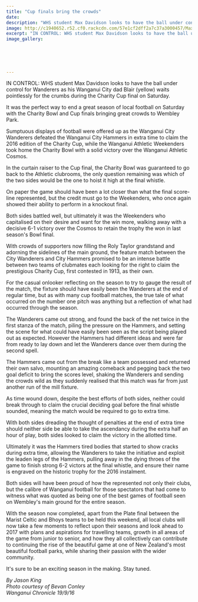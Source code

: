 ```yaml
---
title: "Cup finals bring the crowds"
date: 
description: "WHS student Max Davidson looks to have the ball under control for Wanderers as his Wanganui City dad Blair (yellow) waits pointlessly for the crumbs during the Charity Cup final on Saturday..."
image: http://c1940652.r52.cf0.rackcdn.com/57e1cf2dff2a7c37a3000457/Max-Davidson--dad-Blair-Charity-Cup-final-chron-20-Sept-2016.jpg
excerpt: "IN CONTROL: WHS student Max Davidson looks to have the ball under control for Wanderers as his Wanganui City dad Blair (yellow) waits pointlessly for the crumbs during the Charity Cup final on Saturday."
image_gallery:
    
    
    
    
    
---
```


<p><span>IN CONTROL: WHS student Max Davidson looks to have the ball under control for Wanderers as his Wanganui City dad Blair (yellow) waits pointlessly for the crumbs during the Charity Cup final on Saturday.</span></p>
<p>It was the perfect way to end a great season of local football on Saturday with the Charity Bowl and Cup finals bringing great crowds to Wembley Park.</p>
<p>Sumptuous displays of football were offered up as the Wanganui City Wanderers defeated the Wanganui City Hammers in extra time to claim the 2016 edition of the Charity Cup, while the Wanganui Athletic Weekenders took home the Charity Bowl with a solid victory over the Wanganui Athletic Cosmos.</p>
<p>In the curtain raiser to the Cup final, the Charity Bowl was guaranteed to go back to the Athletic clubrooms, the only question remaining was which of the two sides would be the one to hoist it high at the final whistle.</p>
<p>On paper the game should have been a lot closer than what the final score-line represented, but the credit must go to the Weekenders, who once again showed their ability to perform in a knockout final.</p>
<p>Both sides battled well, but ultimately it was the Weekenders who capitalised on their desire and want for the win more, walking away with a decisive 6-1 victory over the Cosmos to retain the trophy the won in last season's Bowl final.</p>
<p>With crowds of supporters now filling the Roly Taylor grandstand and adorning the sidelines of the main ground, the feature match between the City Wanderers and City Hammers promised to be an intense battle between two teams of clubmates each looking for the right to claim the prestigious Charity Cup, first contested in 1913, as their own.</p>
<p>For the casual onlooker reflecting on the season to try to gauge the result of the match, the fixture should have easily been the Wanderers at the end of regular time, but as with many cup football matches, the true tale of what occurred on the number one pitch was anything but a reflection of what had occurred through the season.</p>
<p>The Wanderers came out strong, and found the back of the net twice in the first stanza of the match, piling the pressure on the Hammers, and setting the scene for what could have easily been seen as the script being played out as expected. However the Hammers had different ideas and were far from ready to lay down and let the Wanderers dance over them during the second spell.</p>
<p>The Hammers came out from the break like a team possessed and returned their own salvo, mounting an amazing comeback and pegging back the two goal deficit to bring the scores level, shaking the Wanderers and sending the crowds wild as they suddenly realised that this match was far from just another run of the mill fixture.</p>
<p>As time wound down, despite the best efforts of both sides, neither could break through to claim the crucial deciding goal before the final whistle sounded, meaning the match would be required to go to extra time.</p>
<p>With both sides dreading the thought of penalties at the end of extra time should neither side be able to take the ascendancy during the extra half an hour of play, both sides looked to claim the victory in the allotted time.</p>
<p>Ultimately it was the Hammers tired bodies that started to show cracks during extra time, allowing the Wanderers to take the initiative and exploit the leaden legs of the Hammers, pulling away in the dying throes of the game to finish strong 6-2 victors at the final whistle, and ensure their name is engraved on the historic trophy for the 2016 instalment.</p>
<p>Both sides will have been proud of how the represented not only their clubs, but the calibre of Wanganui football for those spectators that had come to witness what was quoted as being one of the best games of football seen on Wembley's main ground for the entire season.</p>
<p>With the season now completed, apart from the Plate final between the Marist Celtic and Bhoys teams to be held this weekend, all local clubs will now take a few moments to reflect upon their seasons and look ahead to 2017 with plans and aspirations for travelling teams, growth in all areas of the game from junior to senior, and how they all collectively can contribute to continuing the rise of the beautiful game at one of New Zealand's most beautiful football parks, while sharing their passion with the wider community.</p>
<p>It's sure to be an exciting season in the making. Stay tuned.</p>
<p><em>By Jason King<br />Photo courtesy of Bevan Conley<br />Wanganui Chronicle 19/9/16</em></p>

